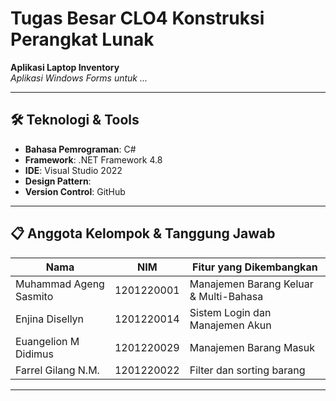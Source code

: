 # Tugas Besar CLO4 Konstruksi Perangkat Lunak

**Aplikasi Laptop Inventory**  
*Aplikasi Windows Forms untuk ...*

---

## 🛠️ Teknologi & Tools
- **Bahasa Pemrograman**: C#
- **Framework**: .NET Framework 4.8
- **IDE**: Visual Studio 2022
- **Design Pattern**: 
- **Version Control**: GitHub

---

## 📋 Anggota Kelompok & Tanggung Jawab
| Nama                        | NIM         | Fitur yang Dikembangkan                  |
|-----------------------------|-------------|------------------------------------------|
| Muhammad Ageng Sasmito      | 1201220001  | Manajemen Barang Keluar & Multi-Bahasa   |
| Enjina Disellyn             | 1201220014  | Sistem Login dan Manajemen Akun          |
| Euangelion M Didimus        | 1201220029  | Manajemen Barang Masuk                   |
| Farrel Gilang N.M.          | 1201220022  | Filter dan sorting barang                |

---
